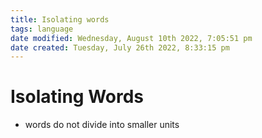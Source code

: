 ```yaml
---
title: Isolating words
tags: language
date modified: Wednesday, August 10th 2022, 7:05:51 pm
date created: Tuesday, July 26th 2022, 8:33:15 pm
---
```


# Isolating Words
- words do not divide into smaller units

